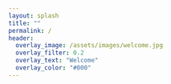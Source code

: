 ```yaml
---
layout: splash
title: ""
permalink: /
header:
  overlay_image: /assets/images/welcome.jpg
  overlay_filter: 0.2
  overlay_text: "Welcome"
  overlay_color: "#000"
---
```

